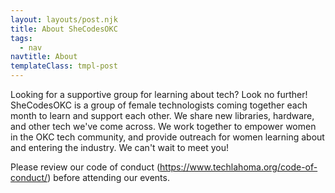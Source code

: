 ```yaml
---
layout: layouts/post.njk
title: About SheCodesOKC
tags:
  - nav
navtitle: About
templateClass: tmpl-post
---
```


Looking for a supportive group for learning about tech? Look no further! SheCodesOKC is a group of female technologists coming together each month to learn and support each other. We share new libraries, hardware, and other tech we've come across. We work together to empower women in the OKC tech community, and provide outreach for women learning about and entering the industry. We can't wait to meet you!

Please review our code of conduct (https://www.techlahoma.org/code-of-conduct/) before attending our events.
